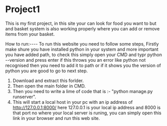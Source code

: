 # Project1
This is my first project, in this site your can look for food you want to but and basket system is also working properly where you can add or remove items from your basket.

How to run:----
To run this website you need to follow some steps,
Firstly make shure you have installed python in your system and more important you have added path, to check this simply open your CMD and typr python --version and press enter if this throws you an error like python not recognised then you need to add it to path or if it shows you the version of python you are good to go to next step.
1. Download and extract this forlder.
2. Then open the main folder in CMD.
3. Then you need to write a lime of code that is :- "python manage.py runserver".
4. This will start a local host in your pc with an ip address of http://127.0.0.1:8000/ here 127.0.0.1 is your local ip address and 8000 is that port no where your local server is runing, you can simply open this link in your browser and run this web site.
